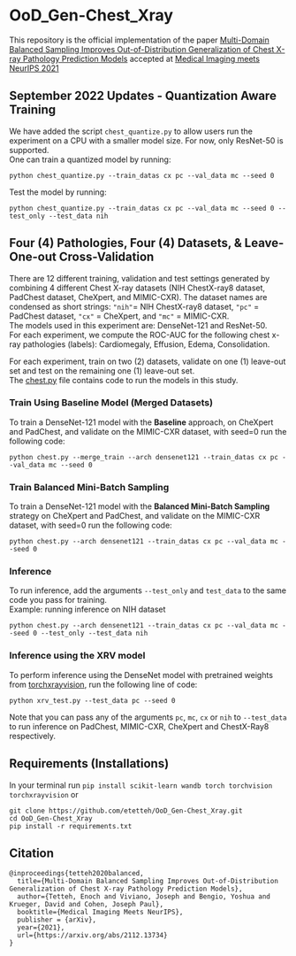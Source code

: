 # OoD_Gen-Chest_Xray
This repository is the official implementation of the paper [Multi-Domain Balanced Sampling Improves Out-of-Distribution Generalization of Chest X-ray Pathology Prediction Models](https://arxiv.org/abs/2112.13734) accepted at [Medical Imaging meets NeurIPS 2021](https://sites.google.com/view/med-neurips-2021)


## September 2022 Updates - Quantization Aware Training
We have added the script `chest_quantize.py` to allow users run the experiment on a CPU with a smaller model size. For now, only ResNet-50 is supported. \
One can train a quantized model by running:
```
python chest_quantize.py --train_datas cx pc --val_data mc --seed 0
```
Test the model by running:
```
python chest_quantize.py --train_datas cx pc --val_data mc --seed 0 --test_only --test_data nih
```


## Four (4) Pathologies, Four (4) Datasets, & Leave-One-out Cross-Validation
There are 12 different training, validation and test settings generated by combining 4 different Chest X-ray datasets (NIH ChestX-ray8 dataset, PadChest dataset, CheXpert, and MIMIC-CXR). 
The dataset names are condensed as short strings: `"nih"`= NIH ChestX-ray8 dataset, `"pc"` = PadChest dataset, `"cx"` = CheXpert, and `"mc"` = MIMIC-CXR. \
The models used in this experiment are: DenseNet-121 and ResNet-50. \
For each experiment, we compute the ROC-AUC for the following chest x-ray pathologies (labels): Cardiomegaly, Effusion, Edema, Consolidation.

For each experiment, train on two (2) datasets, validate on one (1) leave-out set and test on the remaining one (1) leave-out set. \
The [chest.py](https://github.com/etetteh/OoD_Gen-Chest_Xray/blob/main/chest.py) file contains code to run the models in this study.


### Train Using Baseline Model (Merged Datasets)
To train a DenseNet-121 model with the **Baseline** approach, on CheXpert and PadChest, and validate on the MIMIC-CXR dataset, with seed=0 run the following code:
```
python chest.py --merge_train --arch densenet121 --train_datas cx pc --val_data mc --seed 0
```

### Train Balanced Mini-Batch Sampling
To train a DenseNet-121 model with the **Balanced Mini-Batch Sampling** strategy on CheXpert and PadChest, and validate on the MIMIC-CXR dataset, with seed=0 run the following code:
```
python chest.py --arch densenet121 --train_datas cx pc --val_data mc --seed 0 
```

### Inference
To run inference, add the arguments `--test_only` and `test_data` to the same code you pass for training. \
Example: running inference on NIH dataset
```
python chest.py --arch densenet121 --train_datas cx pc --val_data mc --seed 0 --test_only --test_data nih
```

### Inference using the XRV model
To perform inference using the DenseNet model with pretrained weights from [torchxrayvision](https://github.com/mlmed/torchxrayvision), run the following line of code:
```
python xrv_test.py --test_data pc --seed 0
```
Note that you can pass any of the arguments `pc`, `mc`, `cx` or `nih` to `--test_data` to run inference on PadChest, MIMIC-CXR, CheXpert and ChestX-Ray8 respectively. 


## Requirements (Installations)
In your terminal run `pip install scikit-learn wandb torch torchvision torchxrayvision`
or 
```
git clone https://github.com/etetteh/OoD_Gen-Chest_Xray.git
cd OoD_Gen-Chest_Xray
pip install -r requirements.txt
```


## Citation
```
@inproceedings{tetteh2020balanced,
  title={Multi-Domain Balanced Sampling Improves Out-of-Distribution Generalization of Chest X-ray Pathology Prediction Models},
  author={Tetteh, Enoch and Viviano, Joseph and Bengio, Yoshua and Krueger, David and Cohen, Joseph Paul},
  booktitle={Medical Imaging Meets NeurIPS},
  publisher = {arXiv},
  year={2021},
  url={https://arxiv.org/abs/2112.13734}
}
```

